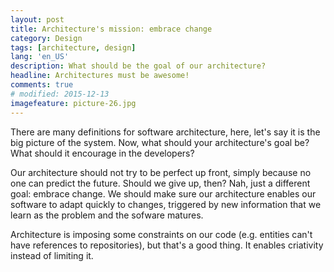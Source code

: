 ```yaml
---
layout: post
title: Architecture's mission: embrace change
category: Design
tags: [architecture, design]
lang: 'en_US'
description: What should be the goal of our architecture?
headline: Architectures must be awesome!
comments: true
# modified: 2015-12-13
imagefeature: picture-26.jpg
---
```


There are many definitions for software architecture, here, let's say it is the big picture of the system.
Now, what should your architecture's goal be? What should it encourage in the developers?

Our architecture should not try to be perfect up front, simply because no one can predict the future.
Should we give up, then? Nah, just a different goal: embrace change.
We should make sure our architecture enables our software to adapt quickly to changes, triggered by new information that
we learn as the problem and the sofware matures.


Architecture is imposing some constraints on our code (e.g. entities can't have references to repositories), but that's a good thing. It enables criativity instead of limiting it.

